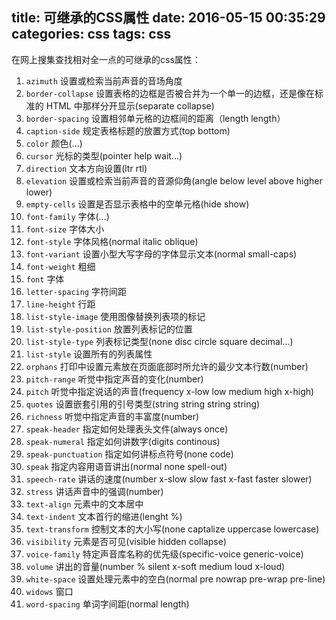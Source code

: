 title: 可继承的CSS属性
date: 2016-05-15 00:35:29
categories: css
tags: css
---
在网上搜集查找相对全一点的可继承的css属性：
<!-- more -->

 1. `azimuth` 设置或检索当前声音的音场角度
 2. `border-collapse` 设置表格的边框是否被合并为一个单一的边框，还是像在标准的 HTML 中那样分开显示(separate collapse)
 3. `border-spacing` 设置相邻单元格的边框间的距离（length length）
 4. `caption-side` 规定表格标题的放置方式(top bottom)
 5. `color` 颜色(...)
 6. `cursor` 光标的类型(pointer help wait...)
 7. `direction` 文本方向设置(ltr rtl)
 8. `elevation` 设置或检索当前声音的音源仰角(angle below level above higher lower)
 9. `empty-cells` 设置是否显示表格中的空单元格(hide show)
 10. `font-family` 字体(...)
 11. `font-size` 字体大小
 12. `font-style` 字体风格(normal italic oblique)
 13. `font-variant` 设置小型大写字母的字体显示文本(normal small-caps)
 14. `font-weight` 粗细
 15. `font` 字体
 16. `letter-spacing` 字符间距
 17. `line-height` 行距
 18. `list-style-image` 使用图像替换列表项的标记
 19. `list-style-position` 放置列表标记的位置
 20. `list-style-type` 列表标记类型(none disc circle square decimal...)
 21. `list-style` 设置所有的列表属性
 22. `orphans` 打印中设置元素放在页面底部时所允许的最少文本行数(number)
 23. `pitch-range` 听觉中指定声音的变化(number)
 24. `pitch` 听觉中指定说话的声音(frequency x-low low medium high x-high)
 25. `quotes` 设置嵌套引用的引号类型(string string string string)
 26. `richness` 听觉中指定声音的丰富度(number)
 27. `speak-header` 指定如何处理表头文件(always once)
 28. `speak-numeral` 指定如何讲数字(digits continous)
 29. `speak-punctuation` 指定如何讲标点符号(none code)
 30. `speak` 指定内容用语音讲出(normal none spell-out)
 31. `speech-rate` 讲话的速度(number x-slow slow fast x-fast faster slower)
 32. `stress` 讲话声音中的强调(number)
 33. `text-align` 元素中的文本居中
 34. `text-indent` 文本首行的缩进(lenght %)
 35. `text-transform` 控制文本的大小写(none captalize uppercase lowercase)
 36. `visibility` 元素是否可见(visible hidden collapse)
 37. `voice-family` 特定声音库名称的优先级(specific-voice generic-voice)
 38. `volume` 讲出的音量(number % silent x-soft medium loud x-loud)
 39. `white-space` 设置处理元素中的空白(normal pre nowrap pre-wrap pre-line)
 40. `widows` 窗口
 41. `word-spacing` 单词字间距(normal length)